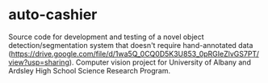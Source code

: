 # auto-cashier
Source code for development and testing of a novel object detection/segmentation system that doesn't require hand-annotated data (https://drive.google.com/file/d/1wa5Q_0CQ0D5K3U853_0pRGIeZlvGS7PT/view?usp=sharing). Computer vision project for University of Albany and Ardsley High School Science Research Program. 
